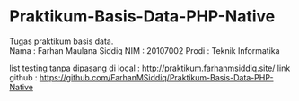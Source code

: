 # Praktikum-Basis-Data-PHP-Native

Tugas praktikum basis data. <br>
Nama : Farhan Maulana Siddiq
NIM : 20107002
Prodi : Teknik Informatika

list testing tanpa dipasang di local : http://praktikum.farhanmsiddiq.site/
link github : https://github.com/FarhanMSiddiq/Praktikum-Basis-Data-PHP-Native
